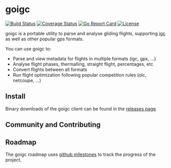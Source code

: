 # goigc

[![Build Status](https://github.com/ezgliding/goigc/workflows/goigc/badge.svg?event=push&branch=master)](https://github.com/ezgliding/goigc/actions?workflow=goigc)
[![Coverage Status](https://coveralls.io/repos/github/ezgliding/goigc/badge.svg?branch=master)](https://coveralls.io/github/ezgliding/goigc?branch=master)
[![Go Report Card](https://goreportcard.com/badge/github.com/ezgliding/goigc)](https://goreportcard.com/report/github.com/ezgliding/goigc)
[![License](https://img.shields.io/badge/License-Apache%202.0-blue.svg)](https://opensource.org/licenses/Apache-2.0)

goigc is a portable utility to parse and analyse gliding flights, supporting
[igc](http://www.fai.org/component/phocadownload/category/?download=5745:igc-flight-recorder-specification-edition-2-with-al1-2011-5-31) as well as other popular
gps formats.

You can use goigc to:
* Parse and view metadata for flights in multiple formats (igc, gpx, ...)
* Analyse flight phases, thermalling, straight flight, percentages, etc
* Convert flights between all formats
* Run flight optimization following popular competition rules (olc, netcoupe,
  ...)

## Install

Binary downloads of the goigc client can be found in the
[releases page](https://github.com/ezgliding/goigc/releases).

## Community and Contributing

## Roadmap

The goigc roadmap uses [github
milestones](https://github.com/ezgliding/goigc/milestones) to track the
progress of the project.
